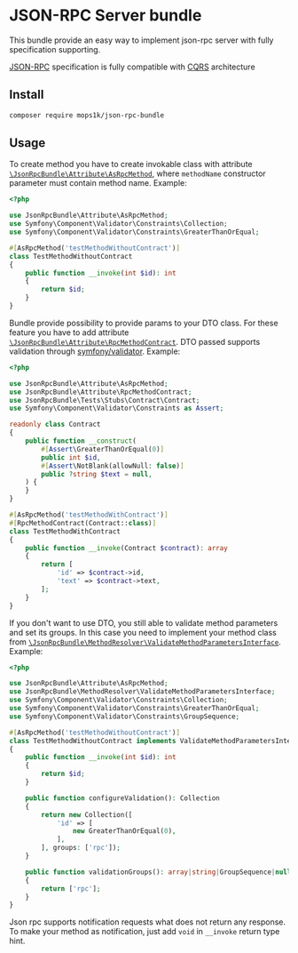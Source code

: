 # JSON-RPC Server bundle

This bundle provide an easy way to implement json-rpc server with fully specification supporting.

[JSON-RPC](https://www.jsonrpc.org/specification) specification is fully compatible
with [CQRS](https://en.wikipedia.org/wiki/Command_Query_Responsibility_Segregation) architecture

## Install

```bash
composer require mops1k/json-rpc-bundle
```

## Usage

To create method you have to create invokable class with
attribute [`\JsonRpcBundle\Attribute\AsRpcMethod`](./src/Attribute/AsRpcMethod.php), where `methodName` constructor
parameter must contain method name. Example:

```php
<?php

use JsonRpcBundle\Attribute\AsRpcMethod;
use Symfony\Component\Validator\Constraints\Collection;
use Symfony\Component\Validator\Constraints\GreaterThanOrEqual;

#[AsRpcMethod('testMethodWithoutContract')]
class TestMethodWithoutContract
{
    public function __invoke(int $id): int
    {
        return $id;
    }
}
```

Bundle provide possibility to provide params to your DTO class. For these feature you have to add
attribute [`\JsonRpcBundle\Attribute\RpcMethodContract`](./src/Attribute/RpcMethodContract.php).
DTO passed supports validation through [symfony/validator](https://symfony.com/doc/current/validation.html).
Example:

```php
<?php

use JsonRpcBundle\Attribute\AsRpcMethod;
use JsonRpcBundle\Attribute\RpcMethodContract;
use JsonRpcBundle\Tests\Stubs\Contract\Contract;
use Symfony\Component\Validator\Constraints as Assert;

readonly class Contract
{
    public function __construct(
        #[Assert\GreaterThanOrEqual(0)]
        public int $id,
        #[Assert\NotBlank(allowNull: false)]
        public ?string $text = null,
    ) {
    }
}

#[AsRpcMethod('testMethodWithContract')]
#[RpcMethodContract(Contract::class)]
class TestMethodWithContract
{
    public function __invoke(Contract $contract): array
    {
        return [
            'id' => $contract->id,
            'text' => $contract->text,
        ];
    }
}
```

If you don't want to use DTO, you still able to validate method parameters and set its groups. In this case you need to
implement your method class
from [`\JsonRpcBundle\MethodResolver\ValidateMethodParametersInterface`](./src/MethodResolver/ValidateMethodParametersInterface.php).
Example:

```php
<?php

use JsonRpcBundle\Attribute\AsRpcMethod;
use JsonRpcBundle\MethodResolver\ValidateMethodParametersInterface;
use Symfony\Component\Validator\Constraints\Collection;
use Symfony\Component\Validator\Constraints\GreaterThanOrEqual;
use Symfony\Component\Validator\Constraints\GroupSequence;

#[AsRpcMethod('testMethodWithoutContract')]
class TestMethodWithoutContract implements ValidateMethodParametersInterface
{
    public function __invoke(int $id): int
    {
        return $id;
    }

    public function configureValidation(): Collection
    {
        return new Collection([
            'id' => [
                new GreaterThanOrEqual(0),
            ],
        ], groups: ['rpc']);
    }

    public function validationGroups(): array|string|GroupSequence|null
    {
        return ['rpc'];
    }
}
```

Json rpc supports notification requests what does not return any response. To make your method as notification, just
add `void` in `__invoke` return type hint.
